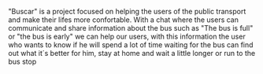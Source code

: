 "Buscar" is a project focused on helping the users of the public transport and make their lifes more confortable.
With a chat where the users can communicate and share information about the bus such as "The bus is full" or "the bus is early" we can help our users, with this information the user who wants to know if he will spend a lot of time waiting for the bus can find out what it´s better for him, stay at home and wait a little longer or run to the bus stop
